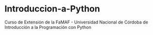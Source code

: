 # Introduccion-a-Python
Curso de Extensión de la FaMAF - Universidad Nacional de Córdoba de Introducción a la Programación con Python
